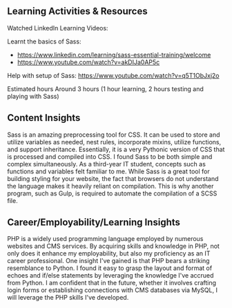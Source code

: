 ## Learning Activities & Resources
Watched LinkedIn Learning Videos:

Learnt the basics of Sass:
- https://www.linkedin.com/learning/sass-essential-training/welcome
- https://www.youtube.com/watch?v=akDIJa0AP5c

Help with setup of Sass:
https://www.youtube.com/watch?v=q5T1ObJxj2o


Estimated hours
Around 3 hours (1 hour learning, 2 hours testing and playing with Sass)

## Content Insights
Sass is an amazing preprocessing tool for CSS. It can be used to store and utilize variables as needed, nest rules, incorporate mixins, utilize functions, and support inheritance. Essentially, it is a very Pythonic version of CSS that is processed and compiled into CSS. I found Sass to be both simple and complex simultaneously. As a third-year IT student, concepts such as functions and variables felt familiar to me. While Sass is a great tool for building styling for your website, the fact that browsers do not understand the language makes it heavily reliant on compilation. This is why another program, such as Gulp, is required to automate the compilation of a SCSS file.

## Career/Employability/Learning Insights
PHP is a widely used programming language employed by numerous websites and CMS services. By acquiring skills and knowledge in PHP, not only does it enhance my employability, but also my proficiency as an IT career professional. One insight I've gained is that PHP bears a striking resemblance to Python. I found it easy to grasp the layout and format of echoes and if/else statements by leveraging the knowledge I've accrued from Python. I am confident that in the future, whether it involves crafting login forms or establishing connections with CMS databases via MySQL, I will leverage the PHP skills I've developed.
